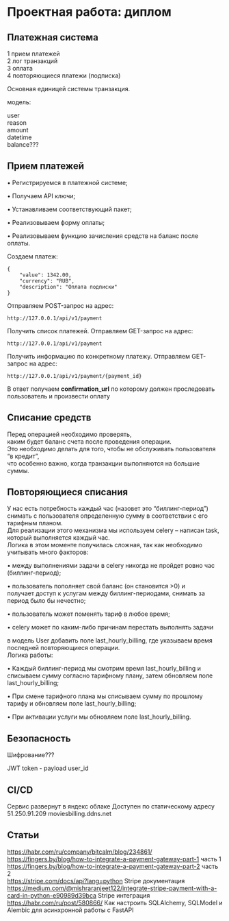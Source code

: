 # Проектная работа: диплом

Платежная система
-

1 прием платежей  
2 лог транзакций  
3 оплата  
4 повторяющиеся платежи (подписка)   

Основная единицей системы транзакция.  

модель:   

user   
reason   
amount   
datetime   
balance???   

Прием платежей
-


• Регистрируемся в платежной системе; 

• Получаем API ключи; 

• Устанавливаем соответствующий пакет; 

• Реализовываем форму оплаты; 

• Реализовываем функцию зачисления средств на баланс после оплаты.

Создаем платеж:
```
{
    "value": 1342.00,
    "currency": "RUB",
    "description": "Оплата подписки"
}
```

Отправляем POST-запрос на адрес:
```
http://127.0.0.1/api/v1/payment
```

Получить список платежей. Отправляем GET-запрос на адрес:

```
http://127.0.0.1/api/v1/payment
```

Получить информацию по конкретному платежу. Отправляем GET-запрос на адрес:

```
http://127.0.0.1/api/v1/payment/{payment_id}
```


В ответ получаем **confirmation_url**
по которому должен проследовать пользователь и произвести оплату



Списание средств 
-


Перед операцией необходимо проверять,  
каким будет баланс счета после проведения операции.   
Это необходимо делать для того, чтобы не обслуживать пользователя “в кредит”,  
что особенно важно, когда транзакции выполняются на большие суммы.   

Повторяющиеся списания
-
 
У нас есть потребность каждый час (назовет это “биллинг-период”)   
снимать с пользователя определенную сумму в соответствии с его тарифным планом.   
Для реализации этого механизма мы используем celery – написан task, который выполняется каждый час.   
Логика в этом моменте получилась сложная, так как необходимо учитывать много факторов: 

• между выполнениями задачи в celery никогда не пройдет ровно час (биллинг-период); 

• пользователь пополняет свой баланс (он становится >0) и   
получает доступ к услугам между биллинг-периодами, снимать за период было бы нечестно;   

• пользователь может поменять тариф в любое время; 

• celery может по каким-либо причинам перестать выполнять задачи  


в модель User добавить поле 
last_hourly_billing, где указываем время последней повторяющиеся операции.  
Логика работы: 

• Каждый биллинг-период мы смотрим время last_hourly_billing и   
списываем сумму согласно тарифному плану, затем обновляем поле last_hourly_billing; 

• При смене тарифного плана мы списываем сумму по прошлому тарифу и обновляем поле last_hourly_billing; 

• При активации услуги мы обновляем поле last_hourly_billing.

Безопасность
-
Шифрование???  

JWT token - payload user_id

CI/CD
-
Сервис развернут в яндекс облаке
Доступен по статическому адресу 51.250.91.209 moviesbilling.ddns.net

Статьи
-
https://habr.com/ru/company/bitcalm/blog/234861/  
https://fingers.by/blog/how-to-integrate-a-payment-gateway-part-1 часть 1  
https://fingers.by/blog/how-to-integrate-a-payment-gateway-part-2 часть 2  
https://stripe.com/docs/api?lang=python Stripe документация  
https://medium.com/@mishraranjeet122/integrate-stripe-payment-with-a-card-in-python-e90989d39bca Stripe интеграция
https://habr.com/ru/post/580866/ Как настроить SQLAlchemy, SQLModel и Alembic для асинхронной работы с FastAPI
